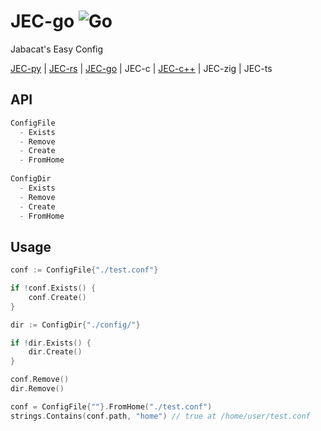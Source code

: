# JEC-go ![Go](https://img.shields.io/github/workflow/status/jakeroggenbuck/JEC-go/Go?style=for-the-badge)
Jabacat's Easy Config

[JEC-py](https://github.com/JakeRoggenbuck/JEC-py) | [JEC-rs](https://github.com/JakeRoggenbuck/JEC-rs) | [JEC-go](https://github.com/JakeRoggenbuck/JEC-go) | JEC-c | [JEC-c++](https://github.com/Shuzhengz/JEC-cpp) | JEC-zig | JEC-ts

## API
```go
ConfigFile
  - Exists
  - Remove
  - Create
  - FromHome
  
ConfigDir
  - Exists
  - Remove
  - Create
  - FromHome
```

## Usage
```go
conf := ConfigFile{"./test.conf"}

if !conf.Exists() {
	conf.Create()
}

dir := ConfigDir{"./config/"}

if !dir.Exists() {
	dir.Create()
}

conf.Remove()
dir.Remove()

conf = ConfigFile{""}.FromHome("./test.conf")
strings.Contains(conf.path, "home") // true at /home/user/test.conf
```
